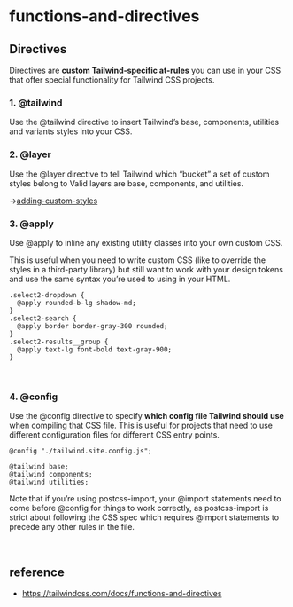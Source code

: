 # functions-and-directives

## Directives
Directives are <strong>custom Tailwind-specific at-rules</strong> you can use in your CSS 
that offer special functionality for Tailwind CSS projects.

### 1. @tailwind
Use the @tailwind directive to insert Tailwind’s base, components, utilities and variants styles into your CSS.

### 2. @layer
Use the @layer directive to tell Tailwind which “bucket” a set of custom styles belong to
Valid layers are base, components, and utilities.

->[adding-custom-styles](./3.%20adding-custom-styles.md)

### 3. @apply
Use @apply to inline any existing utility classes into your own custom CSS.

This is useful when you need to write custom CSS (like to override the styles in a third-party library) 
but still want to work with your design tokens and use the same syntax you’re used to using in your HTML.
```
.select2-dropdown {
  @apply rounded-b-lg shadow-md;
}
.select2-search {
  @apply border border-gray-300 rounded;
}
.select2-results__group {
  @apply text-lg font-bold text-gray-900;
}
```

<br>

### 4. @config
Use the @config directive to specify <strong>which config file Tailwind should use</strong> when compiling that CSS file. 
This is useful for projects that need to use different configuration files for different CSS entry points.
```
@config "./tailwind.site.config.js";

@tailwind base;
@tailwind components;
@tailwind utilities;
```
Note that if you’re using postcss-import, your @import statements need to come before @config for things to work correctly, 
as postcss-import is strict about following the CSS spec which requires @import statements to precede any other rules in the file.

<br>

## reference
- https://tailwindcss.com/docs/functions-and-directives